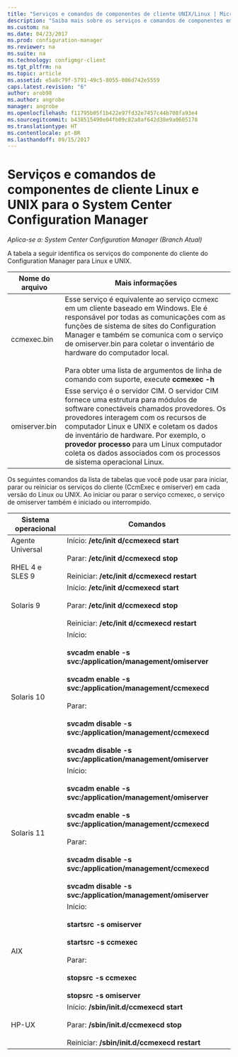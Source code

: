 ```yaml
---
title: "Serviços e comandos de componentes de cliente UNIX/Linux | Microsoft Docs"
description: "Saiba mais sobre os serviços e comandos de componentes em clientes Linux e UNIX no System Center Configuration Manager."
ms.custom: na
ms.date: 04/23/2017
ms.prod: configuration-manager
ms.reviewer: na
ms.suite: na
ms.technology: configmgr-client
ms.tgt_pltfrm: na
ms.topic: article
ms.assetid: e5a8c79f-5791-49c5-8055-086d742e5559
caps.latest.revision: "6"
author: arob98
ms.author: angrobe
manager: angrobe
ms.openlocfilehash: f11795b05f1b422e97fd32e7457c44b708fa93e4
ms.sourcegitcommit: b438515490e04fb09c82a8af642d38e9a0605178
ms.translationtype: HT
ms.contentlocale: pt-BR
ms.lasthandoff: 09/15/2017
---
```

# <a name="linux-and-unix-clients-component-services-and-commands-for-system-center-configuration-manager"></a>Serviços e comandos de componentes de cliente Linux e UNIX para o System Center Configuration Manager

*Aplica-se a: System Center Configuration Manager (Branch Atual)*


 A tabela a seguir identifica os serviços do componente do cliente do Configuration Manager para Linux e UNIX.  

|Nome do arquivo|Mais informações|  
|---------------|----------------------|  
|ccmexec.bin|Esse serviço é equivalente ao serviço ccmexc em um cliente baseado em Windows. Ele é responsável por todas as comunicações com as funções de sistema de sites do Configuration Manager e também se comunica com o serviço de omiserver.bin para coletar o inventário de hardware do computador local.<br /><br /> Para obter uma lista de argumentos de linha de comando com suporte, execute **ccmexec -h**|  
|omiserver.bin|Esse serviço é o servidor CIM. O servidor CIM fornece uma estrutura para módulos de software conectáveis chamados provedores. Os provedores interagem com os recursos de computador Linux e UNIX e coletam os dados de inventário de hardware. Por exemplo, o **provedor processo** para um Linux computador coleta os dados associados com os processos de sistema operacional Linux.|  

 Os seguintes comandos da lista de tabelas que você pode usar para iniciar, parar ou reiniciar os serviços do cliente (CcmExec e omiserver) em cada versão do Linux ou UNIX. Ao iniciar ou parar o serviço ccmexec, o serviço de omiserver também é iniciado ou interrompido.  

|Sistema operacional|Comandos|  
|----------------------|--------------|  
|Agente Universal<br /><br /> RHEL 4 e SLES 9|Início: **/etc/init d/ccmexecd start**<br /><br /> Parar: **/etc/init d/ccmexecd stop**<br /><br /> Reiniciar: **/etc/init d/ccmexecd restart**|  
|Solaris 9|Início: **/etc/init d/ccmexecd start**<br /><br /> Parar: **/etc/init d/ccmexecd stop**<br /><br /> Reiniciar: **/etc/init d/ccmexecd restart**|  
|Solaris 10|Início:<br /><br /> **svcadm enable -s svc:/application/management/omiserver**<br /><br /> **svcadm enable -s svc:/application/management/ccmexecd**<br /><br /> Parar:<br /><br /> **svcadm disable -s svc:/application/management/ccmexecd**<br /><br /> **svcadm disable -s svc:/application/management/omiserver**|  
|Solaris 11|Início:<br /><br /> **svcadm enable -s svc:/application/management/omiserver**<br /><br /> **svcadm enable -s svc:/application/management/ccmexecd**<br /><br /> Parar:<br /><br /> **svcadm disable -s svc:/application/management/ccmexecd**<br /><br /> **svcadm disable -s svc:/application/management/omiserver**|  
|AIX|Início:<br /><br /> **startsrc -s omiserver**<br /><br /> **startsrc -s ccmexec**<br /><br /> Parar:<br /><br /> **stopsrc -s ccmexec**<br /><br /> **stopsrc -s omiserver**|  
|HP-UX|Início: **/sbin/init.d/ccmexecd start**<br /><br /> Parar: **/sbin/init.d/ccmexecd stop**<br /><br /> Reiniciar: **/sbin/init.d/ccmexecd restart**|  
